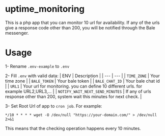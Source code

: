 # uptime_monitoring
This is a php app that you can monitor 10 url for availability. If any of the urls give a response code other than 200, you will be notified through the Bale messenger.

# Usage
1- Rename `.env-example` to `.env`

2- Fill `.env` with valid data:
| ENV | Description |
| --- | --- |
| `TIME_ZONE` | Your time zone |
| `BALE_TOKEN` | Your bale token |
| `BALE_CHAT_ID` | Your bale chat id |
| `URL1` | Your url for monitoring. you can define 10 different urls. for example URL2,URL3,... |
| `NOTIFY_WAIT_NEXT_SEND_MINUTES` | If any of urls response other than 200, system wait this minutes for next check. |    

3- Set Root Url of app to `cron job`. For example:
```
*/10 * * * * wget -O /dev/null "https://your-domain.com/" > /dev/null 2>&1
```
This means that the checking operation happens every 10 minutes.